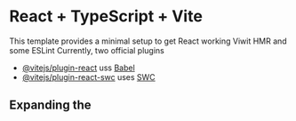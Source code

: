 # React + TypeScript + Vite

This template provides a minimal setup to get React working Viwit HMR and some ESLint
Currently, two official plugins

- [@vitejs/plugin-react](https://github.com/vitejs/vite-plugin-react/blob/main/packages/plugin-react/README.md) uss [Babel](https://babeljs.io/)
- [@vitejs/plugin-react-swc](https://github.com/vitejs/vite-plugin-react-swc) uses [SWC](https://swc.rs/)
## Expanding the 
